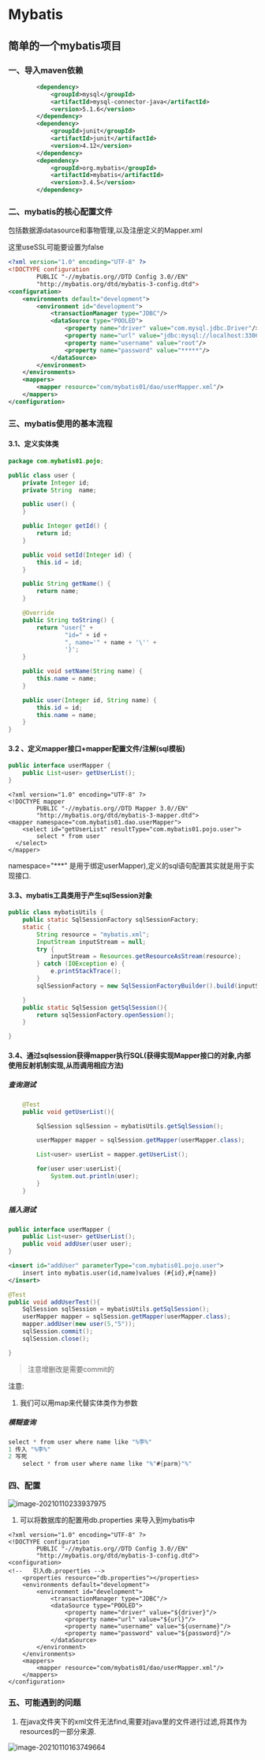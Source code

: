 # Mybatis

## 简单的一个mybatis项目





### 一、导入maven依赖

```xml
        <dependency>
            <groupId>mysql</groupId>
            <artifactId>mysql-connector-java</artifactId>
            <version>5.1.6</version>
        </dependency>
        <dependency>
            <groupId>junit</groupId>
            <artifactId>junit</artifactId>
            <version>4.12</version>
        </dependency>
        <dependency>
            <groupId>org.mybatis</groupId>
            <artifactId>mybatis</artifactId>
            <version>3.4.5</version>
        </dependency>
```

### 二、mybatis的核心配置文件

包括数据源datasource和事物管理,以及注册定义的Mapper.xml

这里useSSL可能要设置为false

```xml
<?xml version="1.0" encoding="UTF-8" ?>
<!DOCTYPE configuration
        PUBLIC "-//mybatis.org//DTD Config 3.0//EN"
        "http://mybatis.org/dtd/mybatis-3-config.dtd">
<configuration>
    <environments default="development">
        <environment id="development">
            <transactionManager type="JDBC"/>
            <dataSource type="POOLED">
                <property name="driver" value="com.mysql.jdbc.Driver"/>
                <property name="url" value="jdbc:mysql://localhost:3306/mybatis?useSSL=true&amp;useUnicode=true&amp;characterEncoding=UTF-8"/>
                <property name="username" value="root"/>
                <property name="password" value="*****"/>
            </dataSource>
        </environment>
    </environments>
    <mappers>
        <mapper resource="com/mybatis01/dao/userMapper.xml"/>
    </mappers>
</configuration>
```



### 三、mybatis使用的基本流程



#### 3.1、定义实体类

```java
package com.mybatis01.pojo;

public class user {
    private Integer id;
    private String  name;

    public user() {
    }

    public Integer getId() {
        return id;
    }

    public void setId(Integer id) {
        this.id = id;
    }

    public String getName() {
        return name;
    }

    @Override
    public String toString() {
        return "user{" +
                "id=" + id +
                ", name='" + name + '\'' +
                '}';
    }

    public void setName(String name) {
        this.name = name;
    }

    public user(Integer id, String name) {
        this.id = id;
        this.name = name;
    }
}
```

#### 3.2 、定义mapper接口+mapper配置文件/注解(sql模板)

```java
public interface userMapper {
    public List<user> getUserList();
}
```

```xml-dtd
<?xml version="1.0" encoding="UTF-8" ?>
<!DOCTYPE mapper
        PUBLIC "-//mybatis.org//DTD Mapper 3.0//EN"
        "http://mybatis.org/dtd/mybatis-3-mapper.dtd">
<mapper namespace="com.mybatis01.dao.userMapper">
    <select id="getUserList" resultType="com.mybatis01.pojo.user">
        select * from user
  </select>
</mapper>
```

namespace="***" 是用于绑定userMapper),定义的sql语句配置其实就是用于实现接口.

#### 3.3、mybatis工具类用于产生sqlSession对象

```java
public class mybatisUtils {
    public static SqlSessionFactory sqlSessionFactory;
    static {
        String resource = "mybatis.xml";
        InputStream inputStream = null;
        try {
            inputStream = Resources.getResourceAsStream(resource);
        } catch (IOException e) {
            e.printStackTrace();
        }
        sqlSessionFactory = new SqlSessionFactoryBuilder().build(inputStream);

    }
    public static SqlSession getSqlSession(){
        return sqlSessionFactory.openSession();
    }

}

```



#### 3.4、通过sqlsession获得mapper执行SQL(获得实现Mapper接口的对象,内部使用反射机制实现,从而调用相应方法)

##### 查询测试

```java
    @Test
    public void getUserList(){

        SqlSession sqlSession = mybatisUtils.getSqlSession();

        userMapper mapper = sqlSession.getMapper(userMapper.class);

        List<user> userList = mapper.getUserList();

        for(user user:userList){
            System.out.println(user);
        }
    }
```

##### 插入测试

```java
public interface userMapper {
    public List<user> getUserList();
    public void addUser(user user);
}
```

```xml
<insert id="addUser" parameterType="com.mybatis01.pojo.user">
    insert into mybatis.user(id,name)values (#{id},#{name})
</insert>
```

```java
@Test
public void addUserTest(){
    SqlSession sqlSession = mybatisUtils.getSqlSession();
    userMapper mapper = sqlSession.getMapper(userMapper.class);
    mapper.addUser(new user(5,"5"));
    sqlSession.commit();
    sqlSession.close();

}
```

> 注意增删改是需要commit的

注意:

1. 我们可以用map来代替实体类作为参数 

##### 模糊查询

```java
select * from user where name like "%李%"
1 传入 "%李%"
2 写死
    select * from user where name like "%"#{parm}"%"
```

### 四、配置

![image-20210110233937975](https://github.com/kalao/Images/blob/master/spring基础.md/20210110233937975.png)

1. 可以将数据库的配置用db.properties 来导入到mybatis中

```
<?xml version="1.0" encoding="UTF-8" ?>
<!DOCTYPE configuration
        PUBLIC "-//mybatis.org//DTD Config 3.0//EN"
        "http://mybatis.org/dtd/mybatis-3-config.dtd">
<configuration>
<!--   引入db.properties -->
    <properties resource="db.properties"></properties>
    <environments default="development">
        <environment id="development">
            <transactionManager type="JDBC"/>
            <dataSource type="POOLED">
                <property name="driver" value="${driver}"/>
                <property name="url" value="${url}"/>
                <property name="username" value="${username}"/>
                <property name="password" value="${password}"/>
            </dataSource>
        </environment>
    </environments>
    <mappers>
        <mapper resource="com/mybatis01/dao/userMapper.xml"/>
    </mappers>
</configuration>
```

### 五、可能遇到的问题

1. 在java文件夹下的xml文件无法find,需要对java里的文件进行过滤,将其作为resources的一部分来源.

![image-20210110163749664](https://github.com/kalao/Images/blob/master/spring基础.md/20210110163749664.png)
